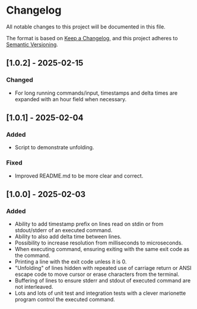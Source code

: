 # Changelog

All notable changes to this project will be documented in this file.

The format is based on [Keep a Changelog](https://keepachangelog.com/en/1.1.0/),
and this project adheres to [Semantic Versioning](https://semver.org/spec/v2.0.0.html).


## [1.0.2] - 2025-02-15

### Changed
- For long running commands/input, timestamps and delta times are expanded with an hour field when
  necessary.


## [1.0.1] - 2025-02-04

### Added
- Script to demonstrate unfolding.

### Fixed
- Improved README.md to be more clear and correct.


## [1.0.0] - 2025-02-03

### Added
- Ability to add timestamp prefix on lines read on stdin or from stdout/stderr of an executed
  command.
- Ability to also add delta time between lines.
- Possibility to increase resolution from milliseconds to microseconds.
- When executing command, ensuring exiting with the same exit code as the command.
- Printing a line with the exit code unless it is 0.
- "Unfolding" of lines hidden with repeated use of carriage return or ANSI escape code to move
  cursor or erase characters from the terminal.
- Buffering of lines to ensure stderr and stdout of executed command are not interleaved.
- Lots and lots of unit test and integration tests with a clever marionette program control the
  executed command.
